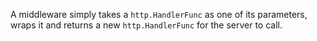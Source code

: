 A middleware simply takes a `http.HandlerFunc` as one of its parameters, wraps it and returns a new `http.HandlerFunc` for the server to call.
